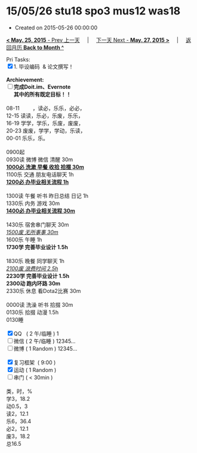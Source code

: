 # 15/05/26 stu18 spo3 mus12 was18

- Created on 2015-05-26 00:00:00

[**< May. 25, 2015** - Prev 上一天](_archived/lifelogs/2015/05/d25.md) &nbsp; &nbsp; | &nbsp; &nbsp; [下一天 Next - **May. 27, 2015 >**](_archived/lifelogs/2015/05/d27.md) &nbsp; &nbsp; |  &nbsp; &nbsp; [返回月历 **Back to Month ^**](_archived/lifelogs/2015/05/index.md)
<br/><div>Pri Tasks:<br clear="none"/><input type="checkbox" checked="true" />1. 毕设编码  & 论文撰写！</div>    <div><br clear="none"/></div>    <div><strong>Archievement:</strong></div>    <div><strong><input type="checkbox" />完成Doit.im、</strong><strong>Evernote</strong></div>    <div><strong>      其中的</strong><strong>所有</strong><strong>既定目标！！</strong></div>    <div>        <div><br clear="none"/></div>08-11         ，读必，乐乐，必必，    </div>    <div>12-15 读读，乐必，乐废，乐乐，<br clear="none"/> 16-19 学学，学乐，乐废，废废，<br clear="none"/> 20-23 废废，学学，学动，乐读，</div>    <div>        <div>00-01 乐乐，乐。</div>        <div><br clear="none"/></div>0900起<br clear="none"/> 0930读 微博 微信 清醒 30m    </div>    <div><strong><span style="text-decoration: underline;">1000必 洗漱 早餐 收拾 拾掇 30m</span></strong></div>    <div>1100乐 交通 朋友电话聊天 1h</div>    <div><strong><span style="text-decoration: underline;">1200必 办毕业相关流程 1h</span></strong></div>    <div><br clear="none"/></div>    <div>1300读 午餐 听书 昨日总结 日记 1h</div>    <div>1330乐 内务 游戏 30m</div>    <div><strong><span style="text-decoration: underline;">1400必 办毕业相关流程 30m</span></strong></div>    <div><br clear="none"/></div>    <div>1430乐 宿舍串门聊天 30m</div>    <div><span style="text-decoration: underline;"><em>1500废 无所事事</em> <em>30m</em></span></div>    <div>1600乐 午睡 1h</div>    <div><strong>1730学 完善毕业设计 1.5h</strong></div>    <div>        <div><br clear="none"/></div>1830乐 晚餐 同学聊天 1h    </div>    <div><span style="text-decoration: underline;"><em>2100废 浪费时间 2.5h</em></span><br clear="none"/><strong>2230学 完善毕业设计 1.5h</strong>        <div><strong>2300动 跑内环路 30m</strong></div>        <div>2330乐 休息 看Dota2比赛 30m</div>        <div><br clear="none"/></div>0000读 洗澡 听书 拾掇 30m<br clear="none"/>0130乐 <span>拾掇 动漫 1.5</span>h    </div>    <div>0130睡</div>    <div><br clear="none"/></div>    <div><input type="checkbox" checked="true" />QQ   ( 2 午/临睡 ) 1<br clear="none"/><input type="checkbox" />微信 ( 2 午/临睡 ) 12345…</div>    <div><input type="checkbox" />微博 ( 1 Random ) 12345…</div>    <div><br clear="none"/></div>    <div><input type="checkbox" checked="true" />复习框架  ( 9:00 ) <br clear="none"/></div>    <div><input type="checkbox" checked="true" />运动 ( 1 Random ) </div>    <div><input type="checkbox" />串门 ( < 30min ) </div>    <div>        <div><br clear="none"/></div>类，时，%<br clear="none"/> 学3，18.2<br clear="none"/> 动0.5，3<br clear="none"/> 读2，12.1<br clear="none"/> 乐6，36.4<br clear="none"/> 必2，12.1<br clear="none"/> 废3，18.2<br clear="none"/> 总16.5</div>
